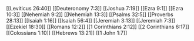 [[Leviticus 26:40]]
[[Deuteronomy 7:3]]
[[Joshua 7:19]]
[[Ezra 9:1]]
[[Ezra 10:3]]
[[Nehemiah 9:2]]
[[Nehemiah 13:3]]
[[Psalms 32:5]]
[[Proverbs 28:13]]
[[Isaiah 1:16]]
[[Isaiah 56:4]]
[[Jeremiah 3:13]]
[[Jeremiah 7:3]]
[[Ezekiel 18:30]]
[[Romans 12:2]]
[[1 Corinthians 2:12]]
[[2 Corinthians 6:17]]
[[Colossians 1:10]]
[[Hebrews 13:21]]
[[1 John 1:7]]
